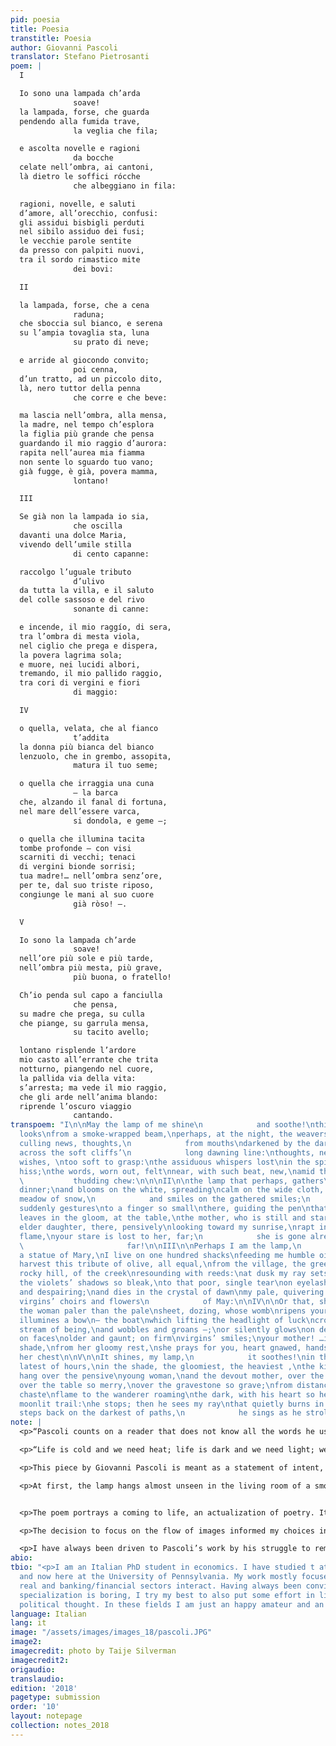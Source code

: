 ```yaml
---
pid: poesia
title: Poesia
transtitle: Poesia
author: Giovanni Pascoli
translator: Stefano Pietrosanti
poem: |
  I

  Io sono una lampada ch’arda
              soave!
  la lampada, forse, che guarda
  pendendo alla fumida trave,
              la veglia che fila;

  e ascolta novelle e ragioni
              da bocche
  celate nell’ombra, ai cantoni,
  là dietro le soffici rócche
              che albeggiano in fila:

  ragioni, novelle, e saluti
  d’amore, all’orecchio, confusi:
  gli assidui bisbigli perduti
  nel sibilo assiduo dei fusi;
  le vecchie parole sentite
  da presso con palpiti nuovi,
  tra il sordo rimastico mite
              dei bovi:

  II

  la lampada, forse, che a cena
              raduna;
  che sboccia sul bianco, e serena
  su l’ampia tovaglia sta, luna
              su prato di neve;

  e arride al giocondo convito;
              poi cenna,
  d’un tratto, ad un piccolo dito,
  là, nero tuttor della penna
              che corre e che beve:

  ma lascia nell’ombra, alla mensa,
  la madre, nel tempo ch’esplora
  la figlia più grande che pensa
  guardando il mio raggio d’aurora:
  rapita nell’aurea mia fiamma
  non sente lo sguardo tuo vano;
  già fugge, è già, povera mamma,
              lontano!

  III

  Se già non la lampada io sia,
              che oscilla
  davanti una dolce Maria,
  vivendo dell’umile stilla
              di cento capanne:

  raccolgo l’uguale tributo
              d’ulivo
  da tutta la villa, e il saluto
  del colle sassoso e del rivo
              sonante di canne:

  e incende, il mio raggío, di sera,
  tra l’ombra di mesta viola,
  nel ciglio che prega e dispera,
  la povera lagrima sola;
  e muore, nei lucidi albori,
  tremando, il mio pallido raggio,
  tra cori di vergini e fiori
              di maggio:

  IV

  o quella, velata, che al fianco
              t’addita
  la donna più bianca del bianco
  lenzuolo, che in grembo, assopita,
              matura il tuo seme;

  o quella che irraggia una cuna
              — la barca
  che, alzando il fanal di fortuna,
  nel mare dell’essere varca,
              si dondola, e geme —;

  o quella che illumina tacita
  tombe profonde — con visi
  scarniti di vecchi; tenaci
  di vergini bionde sorrisi;
  tua madre!… nell’ombra senz’ore,
  per te, dal suo triste riposo,
  congiunge le mani al suo cuore
              già ròso! —.

  V

  Io sono la lampada ch’arde
              soave!
  nell’ore più sole e più tarde,
  nell’ombra più mesta, più grave,
              più buona, o fratello!

  Ch’io penda sul capo a fanciulla
              che pensa,
  su madre che prega, su culla
  che piange, su garrula mensa,
              su tacito avello;

  lontano risplende l’ardore
  mio casto all’errante che trita
  notturno, piangendo nel cuore,
  la pallida via della vita:
  s’arresta; ma vede il mio raggio,
  che gli arde nell’anima blando:
  riprende l’oscuro viaggio
              cantando.
transpoem: "I\n\nMay the lamp of me shine\n            and soothe!\nthis lamp as it
  looks\nfrom a smoke-wrapped beam,\nperhaps, at the night, the weavers;\nthis lamp
  culling news, thoughts,\n            from mouths\ndarkened by the darkness,\nthere,
  across the soft cliffs’\n            long dawning line:\nthoughts, news, and love
  wishes, \ntoo soft to grasp:\nthe assiduous whispers lost\nin the spindle’s assiduous
  hiss;\nthe words, worn out, felt\nnear, with such beat, new,\namid the oxen’s dull\n
  \           thudding chew:\n\n\nII\n\nthe lamp that perhaps, gathers\n            to
  dinner;\nand blooms on the white, spreading\ncalm on the wide cloth, moon\non a
  meadow of snow,\n            and smiles on the gathered smiles;\n                        then
  suddenly gestures\nto a finger so small\nthere, guiding the pen\nthat runs and drinks:\nbut
  leaves in the gloom, at the table,\nthe mother, who is still and stares\nat her
  elder daughter, there, pensively\nlooking toward my sunrise,\nrapt in my golden
  flame,\nyour stare is lost to her, far;\n            she is gone already, poor mother,\n
  \                       far!\n\nIII\n\nPerhaps I am the lamp,\n            flickering\nby
  a statue of Mary,\nI live on one hundred shacks\nfeeding me humble oil drips:\nI
  harvest this tribute of olive, all equal,\nfrom the village, the greeting\nof the
  rocky hill, of the creek\nresounding with reeds:\nat dusk my ray sets fire,\nin
  the violets’ shadows so bleak,\nto that poor, single tear\non eyelashes praying
  and despairing;\nand dies in the crystal of dawn\nmy pale, quivering ray,\namong
  virgins’ choirs and flowers\n            of May:\n\nIV\n\nOr that, shaded,\n            points\nto
  the woman paler than the pale\nsheet, dozing, whose womb\nripens your seed;\nor
  illumines a bow\n— the boat\nwhich lifting the headlight of luck\ncrosses the wide
  stream of being,\nand wobbles and groans —;\nor silently glows\non deep tombs —
  on faces\nolder and gaunt; on firm\nvirgins’ smiles;\nyour mother! …in that timeless
  shade,\nfrom her gloomy rest,\nshe prays for you, heart gnawed, hands tight\n            on
  her chest\n\nV\n\nIt shines, my lamp,\n            it soothes!\nin the loneliest,
  latest of hours,\nin the shade, the gloomiest, the heaviest ,\nthe kindest, oh brother!\nI
  hang over the pensive\nyoung woman,\nand the devout mother, over the crying\ncradle,
  over the table so merry,\nover the gravestone so grave;\nfrom distances shines my
  chaste\nflame to the wanderer roaming\nthe dark, with his heart so heavy,\non life’s
  moonlit trail:\nhe stops; then he sees my ray\nthat quietly burns in his soul:\nhe
  steps back on the darkest of paths,\n            he sings as he strolls.\n"
note: |
  <p>“Pascoli counts on a reader that does not know all the words he uses. As …[Pascoli]… says … poetry, like religion, needs ‘words that veil and darken their meaning, words, I mean, foreign to present use (and which are nevertheless used to “give greater life to thought”).’” — Giorgio Agamben (1982)</p>

  <p>“Life is cold and we need heat; life is dark and we need light; we shall not let fade what can give us light and heat; a single spark can awake flames and joy. We shall not let death take whatever has been beautiful and gay.” — Giovanni Pascoli (1898)</p>

  <p>This piece by Giovanni Pascoli is meant as a statement of intent, a manifesto of the intimist universalism which is the hallmark of the poet from Emilia. The poem’s protagonist is poetry personified, presenting itself in the form of a lamp spreading a warm, soothing light. This light, over the five stanzas, portrays a series of seven canvasses; the first three in great detail, the second three with quicker brushstrokes, and the last with a more abstract, rarefied touch.</p>

  <p>At first, the lamp hangs almost unseen in the living room of a smoky farm. In the dim circle of light, a mother and her daughters are spending the early night weaving. The daughters are talking about love. Then, the lamp spreads its light on a table set for dinner, where a kid, the elder daughter, and the mother stand in isolation against the merry background. The light, though still soft, is more vital: it points to the kid, who is focused on writing; it captures the eyes of the elder daughter, who is there daydreaming and ignoring her mother’s inquisitive stare. Then, it is a votive lamp inside a Marian shrine, burning peasants’ offers of olive oil and witnessing these people’s faith, private and public — the “poor single tear” and the “virgins’ choirs.” Then it gets quicker: it is the lamp on the bedside table of a pregnant woman; it is the headlight of a ship crossing “the wide stream of being”; it is dead candles in a graveyard. Finally, there is no lamp, only light. This light is free from its many possible sources, and it can reach and comfort a wanderer roaming in “the loneliest, latest of hours.”</p>


  <p>The poem portrays a coming to life, an actualization of poetry. It does so through a succession of van Gogh-like pictures, which I feel is more significant to the understanding of the poem than the actual stanzas’ structure. Indeed, the narration evolves through changing tenses and adverbs, which always coincide with changes in the landscape in which the poetic light spreads. The narrating voice starts introducing the smoky room with a wishful and timid tone — “May the lamp of me shine,” which renders the Italian “Io sono la lampada <em>ch’arda</em>”; then, switching to the table scene, the voice switches to a present tense and an adverb of probability — “perhaps…gathers”; adverbs of probability are dropped when the Marian shrine is populated by the villagers — “I harvest this tribute of olive…at dusk my ray sets fire”; this pure present is kept and stressed at the beginning of each of the three successive scenes — “It shines, my lamp / it soothes!’’ which renders the Italian “Io sono la lampada <em>ch’arde</em>” with the woman, the boat, and the graveyard; finally, the first stroke of the last canvas exclaims — “It shines, my lamp / it soothes!’’ which renders the Italian “Io sono la lampada <em>ch’arde</em> / soave!”</p>

  <p>The decision to focus on the flow of images informed my choices in translation. In order not to break this flow, I often either adopted non-literal solutions, or I chose options more prosaic than the original. For example, “la veglia che fila” in the fourth verse describes weavers who are awake (keeping vigil) at night and spinning. These are encompassed by the lamp’s light, and the lamp looks at them, not at the night; though, directly introducing night and weavers allowed me to synthetically fix the image of the half-shaded room. Or, at the beginning of the shrine’s canvas, I was more explicit than the original in describing the “tribute of olive,” since the idea of an olive-oil lamp is quite remote to our present experience and the original passing mention would have complicated a passage which, to the best of my understanding, was not meant to be obscure. On the other hand, I tried to stay as close as possible to the original in matters of sound and structure, and I thus preserved the rhyme scheme at the end of each stanza.</p>

  <p>I have always been driven to Pascoli’s work by his struggle to remember what’s gone, to strengthen what’s close and frail, to fight a battle to save “temples that the Gods shall not save” (Borges). I’m happy to present to you “Poesia” as a sample of how Pascoli framed this effort as a hopeful and humble task. Before doing so, I want to thank Professor Taije Silverman, who reviewed my early drafts, and whose advice has been incredibly insightful and helpful in the process of translation.</p>
abio:
tbio: "<p>I am an Italian PhD student in economics. I have studied t at Rome, Turin,
  and now here at the University of Pennsylvania. My work mostly focuses on how the
  real and banking/financial sectors interact. Having always been convinced that excessive
  specialization is boring, I try my best to also put some effort in literature and
  political thought. In these fields I am just an happy amateur and an avid reader.</p>\n"
language: Italian
lang: it
image: "/assets/images/images_18/pascoli.JPG"
image2:
imagecredit: photo by Taije Silverman
imagecredit2:
origaudio:
translaudio:
edition: '2018'
pagetype: submission
order: '10'
layout: notepage
collection: notes_2018
---
```

